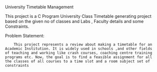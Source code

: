 University Timetable Management

This project is a C Program University Class Timetable generating project based on the given no of classes and Labs , Faculty details and some Constraints.

Problem Statement:

        This project represents a review about making a timetable for an Academic Institution. It is widely used in schools ,and other fields of teaching and working like crash courses, coaching centre training programs etc. Now, the goal is to find a feasible assignment for all the classes of all courses to a time slot and a room subject set of constraints
